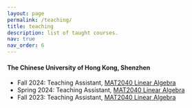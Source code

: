 ```yaml
---
layout: page
permalink: /teaching/
title: teaching
description: list of taught courses.
nav: true
nav_order: 6
---
```


#### The Chinese University of Hong Kong, Shenzhen
- Fall 2024: Teaching Assistant, [MAT2040 Linear Algebra](https://www.cuhk.edu.cn/en/course/8058)
- Spring 2024: Teaching Assistant, [MAT2040 Linear Algebra](https://www.cuhk.edu.cn/en/course/8058)
- Fall 2023: Teaching Assistant, [MAT2040 Linear Algebra](https://www.cuhk.edu.cn/en/course/8058)